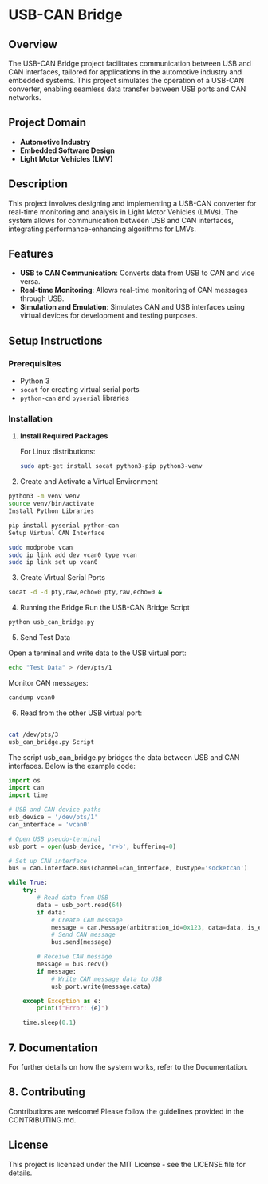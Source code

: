 # USB-CAN Bridge

## Overview

The USB-CAN Bridge project facilitates communication between USB and CAN interfaces, tailored for applications in the automotive industry and embedded systems. This project simulates the operation of a USB-CAN converter, enabling seamless data transfer between USB ports and CAN networks.

## Project Domain

- **Automotive Industry**
- **Embedded Software Design**
- **Light Motor Vehicles (LMV)**

## Description

This project involves designing and implementing a USB-CAN converter for real-time monitoring and analysis in Light Motor Vehicles (LMVs). The system allows for communication between USB and CAN interfaces, integrating performance-enhancing algorithms for LMVs.

## Features

- **USB to CAN Communication**: Converts data from USB to CAN and vice versa.
- **Real-time Monitoring**: Allows real-time monitoring of CAN messages through USB.
- **Simulation and Emulation**: Simulates CAN and USB interfaces using virtual devices for development and testing purposes.

## Setup Instructions

### Prerequisites

- Python 3
- `socat` for creating virtual serial ports
- `python-can` and `pyserial` libraries

### Installation

1. **Install Required Packages**

   For Linux distributions:
   ```bash
   sudo apt-get install socat python3-pip python3-venv
   ```
2. Create and Activate a Virtual Environment

```bash
python3 -m venv venv
source venv/bin/activate
Install Python Libraries
```
```bash
pip install pyserial python-can
Setup Virtual CAN Interface
```
```bash
sudo modprobe vcan
sudo ip link add dev vcan0 type vcan
sudo ip link set up vcan0
```
3. Create Virtual Serial Ports

```bash
socat -d -d pty,raw,echo=0 pty,raw,echo=0 &
```
4. Running the Bridge
Run the USB-CAN Bridge Script

```bash
python usb_can_bridge.py
```
5. Send Test Data

Open a terminal and write data to the USB virtual port:

```bash
echo "Test Data" > /dev/pts/1
```
Monitor CAN messages:

```bash
candump vcan0
```
6. Read from the other USB virtual port:

```bash

cat /dev/pts/3
usb_can_bridge.py Script
```
The script usb_can_bridge.py bridges the data between USB and CAN interfaces. Below is the example code:

```python
import os
import can
import time

# USB and CAN device paths
usb_device = '/dev/pts/1'
can_interface = 'vcan0'

# Open USB pseudo-terminal
usb_port = open(usb_device, 'r+b', buffering=0)

# Set up CAN interface
bus = can.interface.Bus(channel=can_interface, bustype='socketcan')

while True:
    try:
        # Read data from USB
        data = usb_port.read(64)
        if data:
            # Create CAN message
            message = can.Message(arbitration_id=0x123, data=data, is_extended_id=False)
            # Send CAN message
            bus.send(message)

        # Receive CAN message
        message = bus.recv()
        if message:
            # Write CAN message data to USB
            usb_port.write(message.data)

    except Exception as e:
        print(f"Error: {e}")

    time.sleep(0.1)
```

## 7. Documentation
For further details on how the system works, refer to the Documentation.

## 8. Contributing
Contributions are welcome! Please follow the guidelines provided in the CONTRIBUTING.md.

## License
This project is licensed under the MIT License - see the LICENSE file for details.
